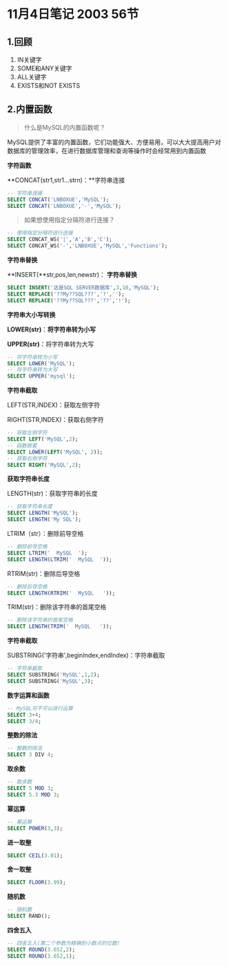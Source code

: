 # 11月4日笔记 2003 56节

## 1.回顾

1. IN关键字
2. SOME和ANY关键字
3. ALL关键字
4. EXISTS和NOT EXISTS

## 2.内置函数

> 什么是MySQL的内置函数呢？

MySQL提供了丰富的内置函数，它们功能强大、方便易用，可以大大提高用户对数据库的管理效率，在进行数据库管理和查询等操作时会经常用到内置函数

**字符函数**

**CONCAT(str1,str1...strn)：**字符串连接

```sql
-- 字符串连接
SELECT CONCAT('LNBOXUE','MySQL');
SELECT CONCAT('LNBOXUE','-','MySQL');
```

> 如果想使用指定分隔符进行连接？

```sql
-- 使用指定分隔符进行连接
SELECT CONCAT_WS('|','A','B','C');
SELECT CONCAT_WS('-','LNBOXUE','MySQL','Functions');
```

**字符串替换**

**INSERT(**str,pos,len,newstr)：	**字符串替换**

```sql
SELECT INSERT('这是SQL SERVER数据库',3,10,'MySQL');
SELECT REPLACE('??My??SQL???','?','');
SELECT REPLACE('??My??SQL???','??','!');
```

**字符串大小写转换**

**LOWER(str)**：**将字符串转为小写**

**UPPER(str)**：将字符串转为大写

```sql
-- 将字符串转为小写
SELECT LOWER('MySQL');
-- 将字符串转为大写
SELECT UPPER('mysql');
```

**字符串截取**

LEFT(STR,INDEX)：获取左侧字符

RIGHT(STR,INDEX)：获取右侧字符

```sql
-- 获取左侧字符
SELECT LEFT('MySQL',2);
-- 函数嵌套
SELECT LOWER(LEFT('MySQL', 2));
-- 获取右侧字符
SELECT RIGHT('MySQL',2);
```

**获取字符串长度**

LENGTH(str)：获取字符串的长度

```sql
-- 获取字符串长度
SELECT LENGTH('MySQL');
SELECT LENGTH('My SQL');
```

LTRIM（str）：删除前导空格

```sql
-- 删除前导空格
SELECT LTRIM('  MySQL  ');
SELECT LENGTH(LTRIM('  MySQL  '));
```

RTRIM(str)：删除后导空格

```sql
-- 删除后导空格
SELECT LENGTH(RTRIM('  MySQL   '));
```

TRIM(str)：删除该字符串的首尾空格

```sql
-- 删除该字符串的首尾空格
SELECT LENGTH(TRIM('  MySQL   '));
```

**字符串截取**

SUBSTRING('字符串',beginIndex,endIndex)：字符串截取

```sql
-- 字符串截取
SELECT SUBSTRING('MySQL',1,2);
SELECT SUBSTRING('MySQL',3);
```

**数字运算和函数**

```sql
-- MySQL可不可以进行运算
SELECT 3+4;
SELECT 3/4;
```

**整数的除法**

```sql
-- 整数的除法
SELECT 3 DIV 4;
```

**取余数**

```sql
-- 取余数
SELECT 5 MOD 3;
SELECT 5.3 MOD 3;
```

**幂运算**

```sql
-- 幂运算
SELECT POWER(3,3);
```

**进一取整**

```sql
SELECT CEIL(3.01);
```

**舍一取整**

```sql
SELECT FLOOR(3.99);
```

**随机数**

```sql
-- 随机数
SELECT RAND();
```

**四舍五入**

```sql
-- 四舍五入(第二个参数为精确到小数点的位数)
SELECT ROUND(3.652,2);
SELECT ROUND(3.652,1);
```





